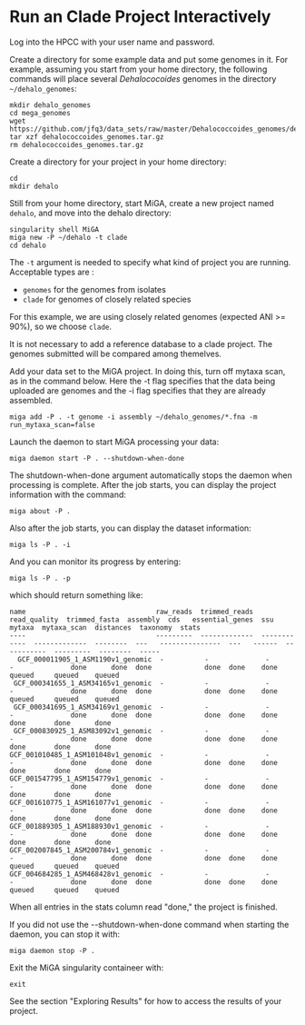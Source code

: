# Run an Clade Project Interactively

Log into the HPCC with your user name and password.  

Create a directory for some example data and put some genomes in it. For example, assuming you start from your home directory, the following commands will place several *Dehalococoides* genomes in the directory `~/dehalo_genomes`:  

```
mkdir dehalo_genomes
cd mega_genomes
wget https://github.com/jfq3/data_sets/raw/master/Dehalococcoides_genomes/dehalococcoides_genomes.tar.gz
tar xzf dehalococcoides_genomes.tar.gz
rm dehalococcoides_genomes.tar.gz
```
Create a directory for your project in your home directory:  

```
cd
mkdir dehalo
```
Still from your home directory, start MiGA, create a new project named `dehalo`, and move into the dehalo directory:  

```
singularity shell MiGA
miga new -P ~/dehalo -t clade
cd dehalo
```
The `-t` argument is needed to specify what kind of project you are running.  Acceptable types are :  

- `genomes` for the genomes from isolates
- `clade` for genomes of closely related species

For this example, we are using closely related genomes (expected ANI >= 90%), so we choose `clade`.  

It is not necessary to add a reference database to a clade project. The genomes submitted will be compared among themelves.

Add your data set to the MiGA project. In doing this, turn off mytaxa scan, as in the command below. Here the -t flag specifies that the data being uploaded are genomes and the -i flag specifies that they are already assembled.  

```
miga add -P . -t genome -i assembly ~/dehalo_genomes/*.fna -m run_mytaxa_scan=false
```
Launch the daemon to start MiGA processing your data:  

```
miga daemon start -P . --shutdown-when-done
```

The shutdown-when-done argument automatically stops the daemon when processing is complete. After the job starts, you can display the project information with the command:  

```
miga about -P .
```

Also after the job starts, you can display the dataset information:  

```
miga ls -P . -i
```

And you can monitor its progress by entering:  

```
miga ls -P . -p 
```
which should return something like:  

```
name                                raw_reads  trimmed_reads  read_quality  trimmed_fasta  assembly  cds   essential_genes  ssu   mytaxa  mytaxa_scan  distances  taxonomy  stats
----                                ---------  -------------  ------------  -------------  --------  ---   ---------------  ---   ------  -----------  ---------  --------  -----
  GCF_000011905_1_ASM1190v1_genomic  -          -              -             -              done      done  done             done  done    done         queued     queued    queued
 GCF_000341655_1_ASM34165v1_genomic  -          -              -             -              done      done  done             done  done    done         queued     queued    queued
 GCF_000341695_1_ASM34169v1_genomic  -          -              -             -              done      done  done             done  done    done         done       done      done
 GCF_000830925_1_ASM83092v1_genomic  -          -              -             -              done      done  done             done  done    done         done       done      done
GCF_001010485_1_ASM101048v1_genomic  -          -              -             -              done      done  done             done  done    done         done       done      done
GCF_001547795_1_ASM154779v1_genomic  -          -              -             -              done      done  done             done  done    done         done       done      done
GCF_001610775_1_ASM161077v1_genomic  -          -              -             -              done      done  done             done  done    done         done       done      done
GCF_001889305_1_ASM188930v1_genomic  -          -              -             -              done      done  done             done  done    done         done       done      done
GCF_002007845_1_ASM200784v1_genomic  -          -              -             -              done      done  done             done  done    done         queued     queued    queued
GCF_004684285_1_ASM468428v1_genomic  -          -              -             -              done      done  done             done  done    done         queued     queued    queued
```

When all entries in the stats column read "done," the project is finished.

If you did not use the --shutdown-when-done command when starting the daemon, you can stop it with:


```
miga daemon stop -P .
```

Exit the MiGA singularity containeer with:

```
exit
```

See the section "Exploring Results" for how to access the results of your project.
